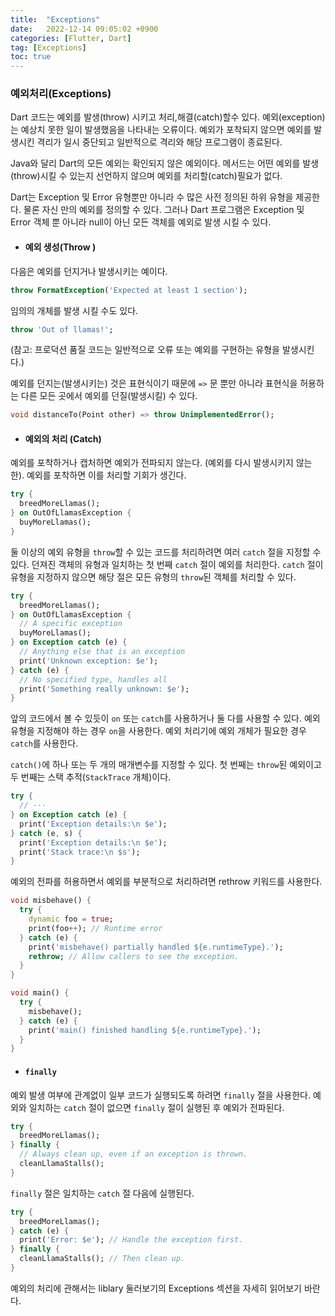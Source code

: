 ```yaml
---
title:  "Exceptions"  
date:   2022-12-14 09:05:02 +0900
categories: [Flutter, Dart]
tag: [Exceptions]
toc: true
---
```

### 예외처리(Exceptions)

Dart 코드는 예외를 발생(throw) 시키고 처리,해결(catch)할수 있다. 예외(exception)는 예상치 못한 일이 발생했음을 나타내는 오류이다. 예외가 포착되지 않으면 예외를 발생시킨 격리가 일시 중단되고 일반적으로 격리와 해당 프로그램이 종료된다.

Java와 달리 Dart의 모든 예외는 확인되지 않은 예외이다. 메서드는 어떤 예외를 발생(throw)시킬 수 있는지 선언하지 않으며 예외를 처리할(catch)필요가 없다.

Dart는 Exception 및 Error 유형뿐만 아니라 수 많은 사전 정의된 하위 유형을 제공한다. 물론 자신 만의 예외를 정의할 수 있다. 그러나 Dart 프로그램은 Exception 및 Error 객체 뿐 아니라 null이 아닌 모든 객체를 예외로 발생 시킬 수 있다.

- #### 예외 생성(Throw )

다음은 예외를 던지거나 발생시키는 예이다.

``` dart
throw FormatException('Expected at least 1 section');
```

임의의 개체를 발생 시킬 수도 있다.

``` dart
throw 'Out of llamas!';
```

(참고: 프로덕션 품질 코드는 일반적으로 오류 또는 예외를 구현하는 유형을 발생시킨다.)

예외를 던지는(발생시키는) 것은 표현식이기 때문에 `=>` 문 뿐만 아니라 표현식을 허용하는 다른 모든 곳에서 예외를 던질(발생시킬)  수 있다.

``` dart
void distanceTo(Point other) => throw UnimplementedError();
```

- #### 예외의 처리 (Catch)

예외를 포착하거나 캡처하면 예외가 전파되지 않는다. (예외를 다시 발생시키지 않는 한). 예외를 포착하면 이를 처리할 기회가 생긴다.

``` dart
try {
  breedMoreLlamas();
} on OutOfLlamasException {
  buyMoreLlamas();
}
```

둘 이상의 예외 유형을 `throw`할 수 있는 코드를 처리하려면 여러 `catch` 절을 지정할 수 있다. 던져진 객체의 유형과 일치하는 첫 번째 `catch` 절이 예외를 처리한다. `catch` 절이 유형을 지정하지 않으면 해당 절은 모든 유형의 `throw`된 객체를 처리할 수 있다.

``` dart
try {
  breedMoreLlamas();
} on OutOfLlamasException {
  // A specific exception
  buyMoreLlamas();
} on Exception catch (e) {
  // Anything else that is an exception
  print('Unknown exception: $e');
} catch (e) {
  // No specified type, handles all
  print('Something really unknown: $e');
}
```

앞의 코드에서 볼 수 있듯이 `on` 또는 `catch`를 사용하거나 둘 다를 사용할 수 있다. 예외 유형을 지정해야 하는 경우 `on`을 사용한다. 예외 처리기에 예외 개체가 필요한 경우 `catch`를 사용한다.

`catch()`에 하나 또는 두 개의 매개변수를 지정할 수 있다. 첫 번째는 `throw`된 예외이고 두 번째는 스택 추적(`StackTrace` 개체)이다.

``` dart
try {
  // ···
} on Exception catch (e) {
  print('Exception details:\n $e');
} catch (e, s) {
  print('Exception details:\n $e');
  print('Stack trace:\n $s');
}
```

예외의 전파를 허용하면서 예외를 부분적으로 처리하려면 rethrow 키워드를 사용한다.

``` dart
void misbehave() {
  try {
    dynamic foo = true;
    print(foo++); // Runtime error
  } catch (e) {
    print('misbehave() partially handled ${e.runtimeType}.');
    rethrow; // Allow callers to see the exception.
  }
}

void main() {
  try {
    misbehave();
  } catch (e) {
    print('main() finished handling ${e.runtimeType}.');
  }
}
```

- #### `finally`

예외 발생 여부에 관계없이 일부 코드가 실행되도록 하려면 `finally` 절을 사용한다. 예외와 일치하는 `catch` 절이 없으면 `finally` 절이 실행된 후 예외가 전파된다.

``` dart
try {
  breedMoreLlamas();
} finally {
  // Always clean up, even if an exception is thrown.
  cleanLlamaStalls();
}
```

`finally` 절은 일치하는 `catch` 절 다음에 실행된다.

``` dart
try {
  breedMoreLlamas();
} catch (e) {
  print('Error: $e'); // Handle the exception first.
} finally {
  cleanLlamaStalls(); // Then clean up.
}
```

예외의 처리에 관해서는 liblary 둘러보기의 Exceptions 섹션을 자세히 읽어보기 바란다.